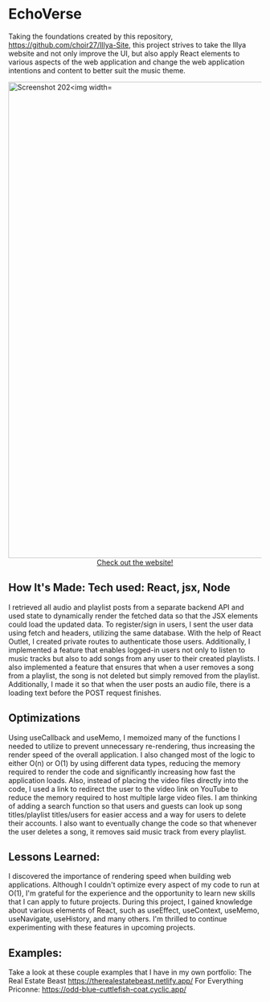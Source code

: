 # EchoVerse

Taking the foundations created by this repository, https://github.com/choir27/Illya-Site, this project strives to take the Illya website and not only improve the UI, but also apply React elements to various aspects of the web application and change the web application intentions and content to better suit the music theme.

<a href = "https://echostream.netlify.app/">
<img width="946" alt="Screenshot 202<img width="941" alt="Screenshot 2023-04-13 154133" src="https://user-images.githubusercontent.com/66279068/231866114-5a8c6cf0-ac63-4ee6-8413-b4bab52aeb74.png">
</a>

<div align = "center"><a href = "https://echostream.netlify.app/">Check out the website!</a></div>

## How It's Made: Tech used: React, jsx, Node

I retrieved all audio and playlist posts from a separate backend API and used state to dynamically render the fetched data so that the JSX elements could load the updated data. To register/sign in users, I sent the user data using fetch and headers, utilizing the same database. With the help of React Outlet, I created private routes to authenticate those users. Additionally, I implemented a feature that enables logged-in users not only to listen to music tracks but also to add songs from any user to their created playlists.  I also implemented a feature that ensures that when a user removes a song from a playlist, the song is not deleted but simply removed from the playlist.  Additionally, I made it so that when the user posts an audio file, there is a loading text before the POST request finishes.

 ## Optimizations 
 
Using useCallback and useMemo, I memoized many of the functions I needed to utilize to prevent unnecessary re-rendering, thus increasing the render speed of the overall application.  I also changed most of the logic to either O(n) or O(1) by using different data types, reducing the memory required to render the code and significantly increasing how fast the application loads.  Also, instead of placing the video files directly into the code, I used a link to redirect the user to the video link on YouTube to reduce the memory required to host multiple large video files.  I am thinking of adding a search function so that users and guests can look up song titles/playlist titles/users for easier access and a way for users to delete their accounts.  I also want to eventually change the code so that whenever the user deletes a song, it removes said music track from every playlist.

## Lessons Learned: 

I discovered the importance of rendering speed when building web applications. Although I couldn't optimize every aspect of my code to run at O(1), I'm grateful for the experience and the opportunity to learn new skills that I can apply to future projects. During this project, I gained knowledge about various elements of React, such as useEffect, useContext, useMemo, useNavigate, useHistory, and many others. I'm thrilled to continue experimenting with these features in upcoming projects.

## Examples: 
Take a look at these couple examples that I have in my own portfolio: The Real Estate Beast https://therealestatebeast.netlify.app/ For Everything Priconne: https://odd-blue-cuttlefish-coat.cyclic.app/





